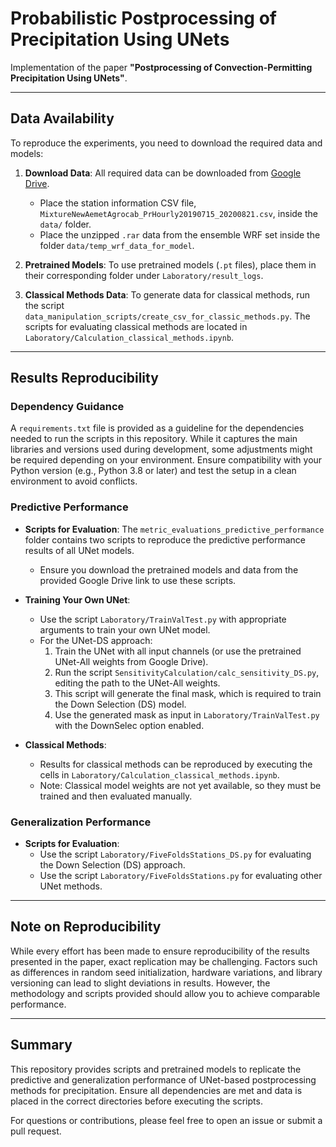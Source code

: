 # Probabilistic Postprocessing of Precipitation Using UNets

Implementation of the paper **"Postprocessing of Convection-Permitting Precipitation Using UNets"**.

---

## Data Availability

To reproduce the experiments, you need to download the required data and models:

1. **Download Data**: All required data can be downloaded from [Google Drive](https://drive.google.com/drive/folders/1FEzji7PpGvqXzRPBh961NDqujRgPf7JZ?usp=sharing).
   - Place the station information CSV file, `MixtureNewAemetAgrocab_PrHourly20190715_20200821.csv`, inside the `data/` folder.
   - Place the unzipped `.rar` data from the ensemble WRF set inside the folder `data/temp_wrf_data_for_model`.

2. **Pretrained Models**: To use pretrained models (`.pt` files), place them in their corresponding folder under `Laboratory/result_logs`.

3. **Classical Methods Data**: To generate data for classical methods, run the script `data_manipulation_scripts/create_csv_for_classic_methods.py`. The scripts for evaluating classical methods are located in `Laboratory/Calculation_classical_methods.ipynb`.

---

## Results Reproducibility

### Dependency Guidance

A `requirements.txt` file is provided as a guideline for the dependencies needed to run the scripts in this repository. While it captures the main libraries and versions used during development, some adjustments might be required depending on your environment. Ensure compatibility with your Python version (e.g., Python 3.8 or later) and test the setup in a clean environment to avoid conflicts.

### Predictive Performance

- **Scripts for Evaluation**: The `metric_evaluations_predictive_performance` folder contains two scripts to reproduce the predictive performance results of all UNet models.
  - Ensure you download the pretrained models and data from the provided Google Drive link to use these scripts.

- **Training Your Own UNet**:
  - Use the script `Laboratory/TrainValTest.py` with appropriate arguments to train your own UNet model.
  - For the UNet-DS approach:
    1. Train the UNet with all input channels (or use the pretrained UNet-All weights from Google Drive).
    2. Run the script `SensitivityCalculation/calc_sensitivity_DS.py`, editing the path to the UNet-All weights.
    3. This script will generate the final mask, which is required to train the Down Selection (DS) model.
    4. Use the generated mask as input in `Laboratory/TrainValTest.py` with the DownSelec option enabled.

- **Classical Methods**:
  - Results for classical methods can be reproduced by executing the cells in `Laboratory/Calculation_classical_methods.ipynb`.
  - Note: Classical model weights are not yet available, so they must be trained and then evaluated manually.

### Generalization Performance

- **Scripts for Evaluation**:
  - Use the script `Laboratory/FiveFoldsStations_DS.py` for evaluating the Down Selection (DS) approach.
  - Use the script `Laboratory/FiveFoldsStations.py` for evaluating other UNet methods.

---

## Note on Reproducibility

While every effort has been made to ensure reproducibility of the results presented in the paper, exact replication may be challenging. Factors such as differences in random seed initialization, hardware variations, and library versioning can lead to slight deviations in results. However, the methodology and scripts provided should allow you to achieve comparable performance.

---

## Summary

This repository provides scripts and pretrained models to replicate the predictive and generalization performance of UNet-based postprocessing methods for precipitation. Ensure all dependencies are met and data is placed in the correct directories before executing the scripts.

For questions or contributions, please feel free to open an issue or submit a pull request.
